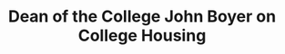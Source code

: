 ---
title: "Dean of the College John Boyer on College Housing"
excerpt: "Thoughts on Boyer's Incidental Paper XVIII: College Housing"
comments: true
categories: 
  - 
tags:
  - 
  - 
  - 
---